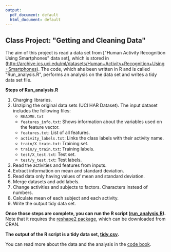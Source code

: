 ```yaml
---
output:
  pdf_document: default
  html_document: default
---
```

## Class Project: "Getting and Cleaning Data" 

The aim of this project is read a data set from ["Human Activity Recognition Using Smartphones" data set], which is stored in (http://archive.ics.uci.edu/ml/datasets/Human+Activity+Recognition+Using+Smartphones).
The code, which ahs been written in R and is called "Run_analysis.R", performs an analysis on the data set and writes a tidy data set file.  

**Steps of Run_analysis.R**

1. Charging libraries.
2. Unziping the original data sets (UCI HAR Dataset).
The input dataset includes the following files:
      * `README.txt`
      * `features_info.txt`: Shows information about the variables used on the feature vector.
      * `features.txt`: List of all features.
      * `activity_labels.txt`: Links the class labels with their activity name.
      * `train/X_train.txt`: Training set.
      * `train/y_train.txt`: Training labels.
      * `test/X_test.txt`: Test set.
      * `test/y_test.txt`: Test labels.
3. Read the activities and features from inputs.
4. Extract information on mean and standard deviation.
5. Read data only having values of mean and standard deviation.
6. Merge datasets and add labels. 
7. Change activities and subjects to factors. Characters instead of numbers.
8. Calculate mean of each subject and each activity.
9. Write the output tidy data set.


**Once those steps are complete, you can run the R script ([run_analysis.R](run_analysis.R)).** Note that it requires the [reshape2 package](http://cran.r-project.org/web/packages/reshape2/index.html), which can be downloaded from CRAN.

**The output of the R script is a tidy data set, [tidy.csv](tidy.csv).**

You can read more about the data and the analysis in the [code book](CodeBook.md).